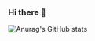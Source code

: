### Hi there 👋

![Anurag's GitHub stats](https://github-readme-stats.vercel.app/api?username=nguyentientungduong&show_icons=true&theme=radical)
